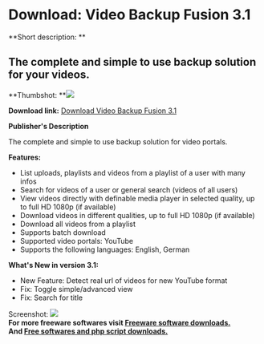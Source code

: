 # Download: Video Backup Fusion 3.1

**Short description: **

## The complete and simple to use backup solution for your videos.

  
**Thumbshot: **![](http://www.freewarefiles.com/screenshot/videobckupfsn_md.jpg)   
  
**Download link:** [Download Video Backup Fusion 3.1](http://freesoftwares.boysofts.com/Video-Backup-Fusion_program_68605.html)  
  

**Publisher's Description**  
  

The complete and simple to use backup solution for video portals.

**Features:**

  * List uploads, playlists and videos from a playlist of a user with many infos 
  * Search for videos of a user or general search (videos of all users) 
  * View videos directly with definable media player in selected quality, up to full HD 1080p (if available) 
  * Download videos in different qualities, up to full HD 1080p (if available) 
  * Download all videos from a playlist 
  * Supports batch download 
  * Supported video portals: YouTube 
  * Supports the following languages: English, German 

**What's New in version 3.1:**

  * New Feature: Detect real url of videos for new YouTube format 
  * Fix: Toggle simple/advanced view 
  * Fix: Search for title 

  
  
Screenshot: ![](http://www.freewarefiles.com/screenshot/videobckupfsn.jpg)  
**For more freeware softwares visit [Freeware software downloads.](http://freesoftwares.boysofts.com/)**   
**And [Free softwares and php script downloads.](http://www.boysofts.com/)**

